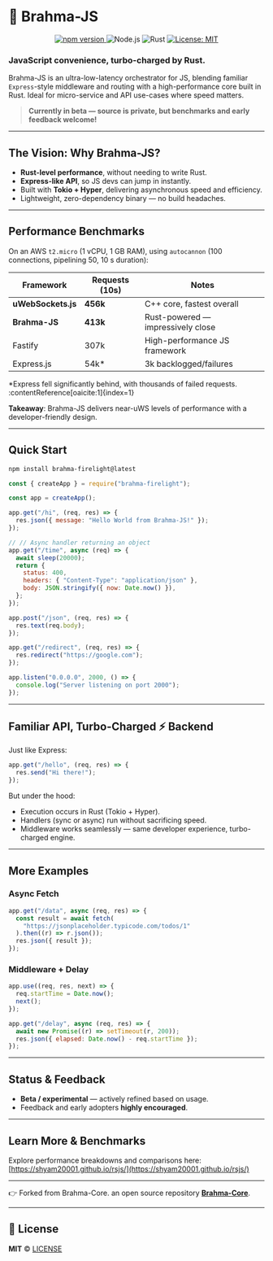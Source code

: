 # <span style="display:inline-block; transform: scaleX(-1);">🗿</span> Brahma-JS

<p align="center">
  <a href="https://www.npmjs.com/package/brahma-firelight">
    <img src="https://img.shields.io/npm/v/brahma-firelight" alt="npm version">
  </a>
  <img src="https://img.shields.io/badge/Node.js-16%2B-brightgreen?logo=node.js" alt="Node.js">
  <img src="https://img.shields.io/badge/Rust-1.70%2B-black?logo=rust" alt="Rust">
  <a href="LICENSE">
    <img src="https://img.shields.io/badge/License-MIT-yellow.svg" alt="License: MIT">
  </a>
</p>

### JavaScript convenience, turbo-charged by Rust.

Brahma-JS is an ultra-low-latency orchestrator for JS, blending familiar `Express`-style middleware and routing with a high-performance core built in Rust. Ideal for micro-service and API use-cases where speed matters.

> **Currently in beta — source is private, but benchmarks and early feedback welcome!**

---

## The Vision: Why Brahma-JS?

- **Rust-level performance**, without needing to write Rust.
- **Express-like API**, so JS devs can jump in instantly.
- Built with **Tokio + Hyper**, delivering asynchronous speed and efficiency.
- Lightweight, zero-dependency binary — no build headaches.

---

## Performance Benchmarks

On an AWS `t2.micro` (1 vCPU, 1 GB RAM), using `autocannon` (100 connections, pipelining 50, 10 s duration):

| Framework          | Requests (10s) | Notes                             |
| ------------------ | -------------- | --------------------------------- |
| **uWebSockets.js** | **456k**       | C++ core, fastest overall         |
| **Brahma-JS**      | **413k**       | Rust-powered — impressively close |
| Fastify            | 307k           | High-performance JS framework     |
| Express.js         | 54k\*          | 3k backlogged/failures            |

\*Express fell significantly behind, with thousands of failed requests. :contentReference[oaicite:1]{index=1}

**Takeaway**: Brahma-JS delivers near-uWS levels of performance with a developer-friendly design.

---

## Quick Start

```bash
npm install brahma-firelight@latest
```

```js
const { createApp } = require("brahma-firelight");

const app = createApp();

app.get("/hi", (req, res) => {
  res.json({ message: "Hello World from Brahma-JS!" });
});

// // Async handler returning an object
app.get("/time", async (req) => {
  await sleep(20000);
  return {
    status: 400,
    headers: { "Content-Type": "application/json" },
    body: JSON.stringify({ now: Date.now() }),
  };
});

app.post("/json", (req, res) => {
  res.text(req.body);
});

app.get("/redirect", (req, res) => {
  res.redirect("https://google.com");
});

app.listen("0.0.0.0", 2000, () => {
  console.log("Server listening on port 2000");
});
```

---

## Familiar API, Turbo-Charged ⚡ Backend

Just like Express:

```js
app.get("/hello", (req, res) => {
  res.send("Hi there!");
});
```

But under the hood:

- Execution occurs in Rust (Tokio + Hyper).
- Handlers (sync or async) run without sacrificing speed.
- Middleware works seamlessly — same developer experience, turbo-charged engine.

---

## More Examples

### Async Fetch

```js
app.get("/data", async (req, res) => {
  const result = await fetch(
    "https://jsonplaceholder.typicode.com/todos/1"
  ).then((r) => r.json());
  res.json({ result });
});
```

### Middleware + Delay

```js
app.use((req, res, next) => {
  req.startTime = Date.now();
  next();
});

app.get("/delay", async (req, res) => {
  await new Promise((r) => setTimeout(r, 200));
  res.json({ elapsed: Date.now() - req.startTime });
});
```

---

## Status & Feedback

- **Beta / experimental** — actively refined based on usage.
- Feedback and early adopters **highly encouraged**.

---

## Learn More & Benchmarks

Explore performance breakdowns and comparisons here:
[https://shyam20001.github.io/rsjs/](https://shyam20001.github.io/rsjs/)

---

👉 Forked from Brahma-Core. an open source repository [**Brahma-Core**](https://github.com/Shyam20001/brahma-core.git).

---

## 🧾 License

**MIT** © [LICENSE](https://github.com/Shyam20001/rsjs/blob/master/LICENSE)
